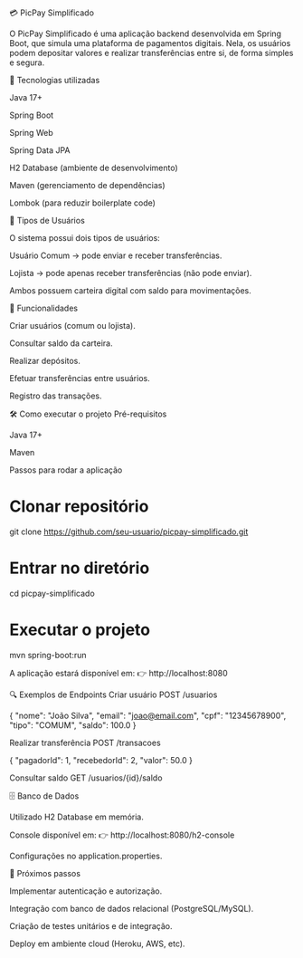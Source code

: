 💳 PicPay Simplificado

O PicPay Simplificado é uma aplicação backend desenvolvida em Spring Boot, que simula uma plataforma de pagamentos digitais.
Nela, os usuários podem depositar valores e realizar transferências entre si, de forma simples e segura.

🚀 Tecnologias utilizadas

Java 17+

Spring Boot

Spring Web

Spring Data JPA

H2 Database (ambiente de desenvolvimento)

Maven (gerenciamento de dependências)

Lombok (para reduzir boilerplate code)

👥 Tipos de Usuários

O sistema possui dois tipos de usuários:

Usuário Comum → pode enviar e receber transferências.

Lojista → pode apenas receber transferências (não pode enviar).

Ambos possuem carteira digital com saldo para movimentações.

📌 Funcionalidades

Criar usuários (comum ou lojista).

Consultar saldo da carteira.

Realizar depósitos.

Efetuar transferências entre usuários.

Registro das transações.

🛠️ Como executar o projeto
Pré-requisitos

Java 17+

Maven

Passos para rodar a aplicação
# Clonar repositório
git clone https://github.com/seu-usuario/picpay-simplificado.git

# Entrar no diretório
cd picpay-simplificado

# Executar o projeto
mvn spring-boot:run


A aplicação estará disponível em:
👉 http://localhost:8080

🔍 Exemplos de Endpoints
Criar usuário
POST /usuarios

{
  "nome": "João Silva",
  "email": "joao@email.com",
  "cpf": "12345678900",
  "tipo": "COMUM",
  "saldo": 100.0
}

Realizar transferência
POST /transacoes

{
  "pagadorId": 1,
  "recebedorId": 2,
  "valor": 50.0
}

Consultar saldo
GET /usuarios/{id}/saldo

🗄️ Banco de Dados

Utilizado H2 Database em memória.

Console disponível em:
👉 http://localhost:8080/h2-console

Configurações no application.properties.

📖 Próximos passos

Implementar autenticação e autorização.

Integração com banco de dados relacional (PostgreSQL/MySQL).

Criação de testes unitários e de integração.

Deploy em ambiente cloud (Heroku, AWS, etc).
